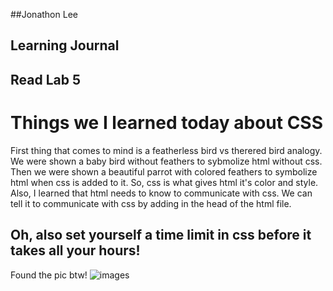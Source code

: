 ##Jonathon Lee
## Learning Journal
## Read Lab 5

# Things we I learned today about CSS

First thing that comes to mind is a featherless bird vs therered bird analogy. We were shown a baby bird without feathers to sybmolize html without css. Then we were shown a beautiful parrot with colored feathers to symbolize html when css is added to it. So, css is what gives html it's color and style. 
Also, I learned that html needs to know to communicate with css. We can tell it to communicate with css by adding <link href="css/styles.css" type="text/css" rel="stylesheet"/> in the head of the html file.

## Oh, also set yourself a time limit in css before it takes all your hours!


Found the pic btw!
![images](https://user-images.githubusercontent.com/63610026/79408496-534eb600-7f50-11ea-9244-cd31284c32f2.jpeg)